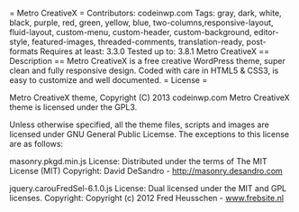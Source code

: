 = Metro CreativeX =
Contributors: codeinwp.com
Tags: gray, dark, white, black, purple, red, green, yellow, blue, two-columns,responsive-layout, fluid-layout, custom-menu, custom-header, custom-background, editor-style, featured-images, threaded-comments, translation-ready, post-formats
Requires at least:	3.3.0
Tested up to:		3.8.1
Metro CreativeX
== Description ==
Metro CreativeX is a free creative WordPress theme, super clean and fully responsive design. Coded with care in HTML5 &amp; CSS3, is easy to customize and well documented.
= License =

Metro CreativeX  theme, Copyright (C) 2013 codeinwp.com
Metro CreativeX  theme is licensed under the GPL3.

Unless otherwise specified, all the theme files, scripts and images are licensed under GNU General Public Licemse.
The exceptions to this license are as follows: 

masonry.pkgd.min.js
License: Distributed under the terms of The MIT License (MIT)
Copyright: David DeSandro  - http://masonry.desandro.com

jquery.carouFredSel-6.1.0.js
License: Dual licensed under the MIT and GPL licenses.
Copyright: Copyright (c) 2012 Fred Heusschen - www.frebsite.nl
